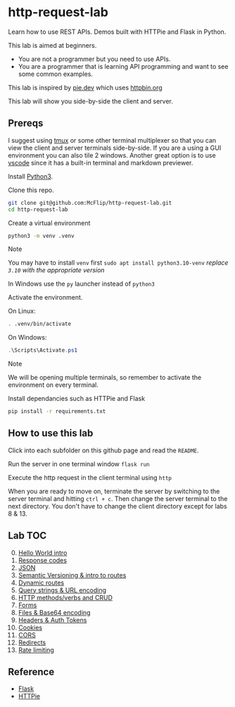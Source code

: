 # http-request-lab

Learn how to use REST APIs. Demos built with HTTPie and Flask in Python.

This lab is aimed at beginners.

- You are not a programmer but you need to use APIs.
- You are a programmer that is learning API programming and
want to see some common examples.

This lab is inspired by [pie.dev](pie.dev)
which uses [httpbin.org](httpbin.org)

This lab will show you side-by-side the client and server.

## Prereqs

I suggest using [tmux](https://github.com/tmux/tmux/wiki) or some other terminal
multiplexer so that you can view the client and server terminals side-by-side.
If you are a using a GUI environment you can also tile 2 windows.
Another great option is to use [vscode](https://code.visualstudio.com/)
since it has a built-in terminal and markdown previewer.

Install [Python3](https://www.python.org/downloads/).

Clone this repo.

```bash
git clone git@github.com:McFlip/http-request-lab.git
cd http-request-lab
```

Create a virtual environment

```bash
python3 -m venv .venv
```

> [!NOTE]
>You may have to install `venv` first `sudo apt install python3.10-venv`
>*replace `3.10` with the appropriate version*
>
>In Windows use the `py` launcher instead of `python3`

Activate the environment.

On Linux:

```bash
. .venv/bin/activate
```

On Windows:

```PowerShell
.\Scripts\Activate.ps1
```

> [!NOTE]
> We will be opening multiple terminals, so remember to activate
> the environment on every terminal.

Install dependancies such as HTTPie and Flask

```bash
pip install -r requirements.txt
```

## How to use this lab

Click into each subfolder on this github page and read the `README`.

Run the server in one terminal window `flask run`

Execute the http request in the client terminal using `http`

When you are ready to move on, terminate the server by switching
to the server terminal and hitting `ctrl + c`.
Then change the server terminal to the next directory.
You don't have to change the client directory
except for labs 8 & 13.

## Lab TOC

0. [Hello World intro](/00_hello/README.md)
1. [Response codes](/01_status/README.md)
2. [JSON](/02_json/README.md)
3. [Semantic Versioning & intro to routes](/03_versioning/README.md)
4. [Dynamic routes](/04_routes/README.md)
5. [Query strings & URL encoding](/05_query/README.md)
6. [HTTP methods/verbs and CRUD](/06_methods/README.md)
7. [Forms](/07_forms/README.md)
8. [Files & Base64 encoding](/08_files/README.md)
9. [Headers & Auth Tokens](/09_headers/README.md)
10. [Cookies](/10_cookies/README.md)
11. [CORS](/11_cors/README.md)
12. [Redirects](/12_redirect/README.md)
13. [Rate limiting](/13_rate/README.md)

## Reference

- [Flask](https://flask.palletsprojects.com/en/3.0.x/installation/)
- [HTTPie](https://httpie.io/)
